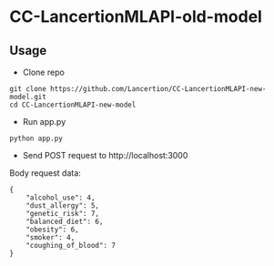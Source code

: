 # CC-LancertionMLAPI-old-model

## Usage

- Clone repo

```
git clone https://github.com/Lancertion/CC-LancertionMLAPI-new-model.git
cd CC-LancertionMLAPI-new-model
```

- Run app.py

```
python app.py
```

- Send POST request to http://localhost:3000

Body request data:

```
{
    "alcohol_use": 4,
    "dust_allergy": 5,
    "genetic_risk": 7,
    "balanced_diet": 6,
    "obesity": 6,
    "smoker": 4,
    "coughing_of_blood": 7
}
```

